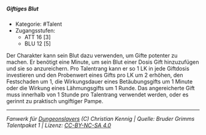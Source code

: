 <!---
Dies ist ein Fanwerk für DUNGEONSLAYERS (C) von Christian Kennig

Quellen:      [Bruder Grimms Talentpaket 1](https://www.f-space.de/ds4/downloads.html)
              [Talentbeschreibungen](https://www.f-space.de/ds4/tools-talentcards.html)
License:      [CC-BY-NC-SA 4.0](https://creativecommons.org/licenses/by-nc-sa/4.0/deed.de)
Richtlinien:  [Fanwerkrichtlinien](https://www.dungeonslayers.net/fanwerk-richtlinien/)
Autor:        Zauberlehrling
-->

  
##### Giftiges Blut  
- Kategorie: #Talent  
- Zugangsstufen:  
  - ATT 16 [3]  
  - BLU 12 [5]  

Der Charakter kann sein Blut dazu verwenden, um Gifte potenter zu machen. Er benötigt eine Minute, um sein Blut einer Dosis Gift hinzuzufügen und sie so anzureichern. Pro Talentrang kann er so 1 LK in jede Giftdosis investieren und den Probenwert eines Gifts pro LK um 2 erhöhen, den Festschaden um 1, die Wirkungsdauer eines Betäubungsgifts um 1 Minute oder die Wirkung eines Lähmungsgifts um 1 Runde. Das angereicherte Gift muss innerhalb von 1 Stunde pro Talentrang verwendet werden, oder es gerinnt zu praktisch ungiftiger Pampe.


___  
*Fanwerk für [Dungeonslayers](https://www.dungeonslayers.net/) (C) Christian Kennig | Quelle: Bruder Grimms Talentpaket 1 | Lizenz: [CC-BY-NC-SA 4.0](https://creativecommons.org/licenses/by-nc-sa/4.0/deed.de)*  